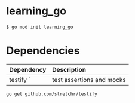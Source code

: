 # learning_go

```shell
$ go mod init learning_go
```

# Dependencies

| Dependency    | Description               |
| :------------ | :------------------------ |
| testify     ` | test assertions and mocks |

```shell
go get github.com/stretchr/testify
```